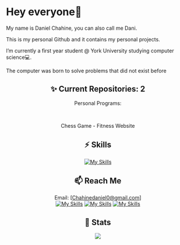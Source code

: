 # Hey everyone👋
My name is Daniel Chahine, you can also call me Dani.

This is my personal Github and it contains my personal projects.

I’m currently a first year student @ York University studying computer science💻.

The computer was born to solve problems that did not exist before

<div align="center">
  
  ## ✨ Current Repositories: 2


  Personal Programs:

  <br>

Chess Game - Fitness Website

</div>

<div align="center">

## ⚡️ Skills

[![My Skills](https://skillicons.dev/icons?i=py,java,html,cs,arduino,eclipse,vscode,figma)](https://github.com/DanielChahine0)

</div>

<div align="center">
  
## 📫 Reach Me
  
Email: [Chahinedaniel0@gmail.com]
<br>
[![My Skills](https://skillicons.dev/icons?i=linkedin)](https://www.linkedin.com/in/daniel-chahine-68355820a/)
[![My Skills](https://skillicons.dev/icons?i=github)](https://github.com/DanielChahine0)
[![My Skills](https://skillicons.dev/icons?i=instagram)](https://www.instagram.com/dxni.ch/)
</div>

<div align="center">
  
## 🔖 Stats

  ![](https://komarev.com/ghpvc/?username=DanielChahine0&color=209ac9)

</div>
